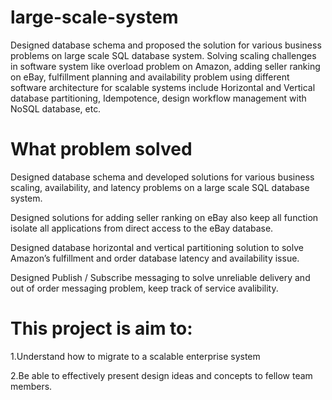 # large-scale-system
Designed database schema and proposed the solution for various business problems on large scale SQL database system. Solving scaling challenges in software system like overload problem on Amazon, adding seller ranking on eBay, fulfillment planning and availability problem using different software architecture for scalable systems include Horizontal and Vertical database partitioning, Idempotence, design workflow management with NoSQL database, etc. 

# What problem solved
Designed database schema and developed solutions for various business scaling, availability, and latency problems on a large scale SQL database system.  

Designed solutions for adding seller ranking on eBay also keep all function isolate all applications from direct access to the eBay database.

Designed database horizontal and vertical partitioning solution to solve Amazon’s fulfillment and order database latency and availability issue.

Designed Publish / Subscribe messaging to solve unreliable delivery and out of order messaging problem, keep track of service avalibility.


# This project is aim to:

1.Understand how to migrate to a scalable enterprise system

2.Be able to effectively present design ideas and concepts to fellow team members.
